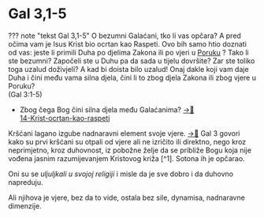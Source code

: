 # Gal 3,1-5
??? note "tekst Gal 3,1-5"
    O bezumni Galaćani, tko li vas opčara? A pred očima vam je  Isus Krist bio ocrtan kao Raspeti.
    Ovo bih samo htio doznati  od vas: jeste li primili Duha po djelima Zakona ili po vjeri  u [Poruku](3.Biblijski_tekstovi/1-Sol-2,13.md#Poruka%20akoe%20-%20ἀκοή%20značenje%20riječi) ?
    Tako li ste bezumni? Započeli ste u Duhu pa da sada  u tijelu dovršite?
    Zar ste toliko toga uzalud doživjeli? A  kad bi doista bilo uzalud!
    Onaj dakle koji vam daje Duha i  čini među vama silna djela, čini li to zbog djela Zakona ili  zbog vjere u Poruku?                                        
                                                                                                                    (Gal 3:1-5)



- Zbog čega Bog čini silna djela među Galaćanima?   [→📝](3.Biblijski_tekstovi/1-Sol-2,13.md#Primiti%20Božju%20riječ%20kao%20djelotvornu%20Božju%20riječ)  
[14-Krist-ocrtan-kao-raspeti](../1.tečaj/14-Krist-ocrtan-kao-raspeti.md)

Kršćani lagano izgube nadnaravni element svoje vjere. [→📝](../1.tečaj/003-Evanđelje-je-nadnaravno.md) 
	Gal 3 govori kako su prvi kršćani su otpali od vjere ali ne izričito ili direktno, nego kroz neprimjetno, kroz duhovnost, iz pobožne želje da se približe Bogu koja nije vođena jasnim razumijevanjem Kristovog križa [^1]. Sotona ih je opčarao.

Oni su se *uljuljkali u svojoj religiji* i misle da je sve dobro i da duhovno napreduju. 

Ali njihova je vjere, bez da to  vide, ostala bez sile, dynamisa, nadnaravne dimenzije.

